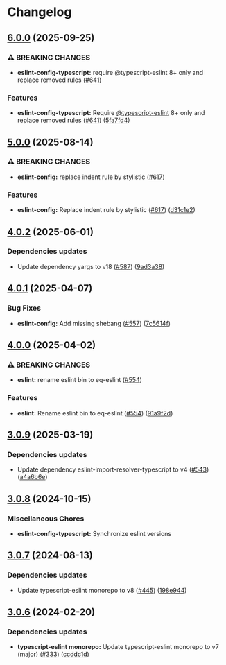 # Changelog

## [6.0.0](https://github.com/kronostechnologies/standards/compare/eslint-config-typescript@v5.0.0...eslint-config-typescript@v6.0.0) (2025-09-25)


### ⚠ BREAKING CHANGES

* **eslint-config-typescript:** require @typescript-eslint 8+ only and replace removed rules ([#641](https://github.com/kronostechnologies/standards/issues/641))

### Features

* **eslint-config-typescript:** Require [@typescript-eslint](https://github.com/typescript-eslint) 8+ only and replace removed rules ([#641](https://github.com/kronostechnologies/standards/issues/641)) ([5fa7fd4](https://github.com/kronostechnologies/standards/commit/5fa7fd4a8b8b26ac0396029dfc0ebe708985580c))

## [5.0.0](https://github.com/kronostechnologies/standards/compare/eslint-config-typescript@v4.0.2...eslint-config-typescript@v5.0.0) (2025-08-14)


### ⚠ BREAKING CHANGES

* **eslint-config:** replace indent rule by stylistic ([#617](https://github.com/kronostechnologies/standards/issues/617))

### Features

* **eslint-config:** Replace indent rule by stylistic ([#617](https://github.com/kronostechnologies/standards/issues/617)) ([d31c1e2](https://github.com/kronostechnologies/standards/commit/d31c1e2af2239a939d061b77aed04911c1643daf))

## [4.0.2](https://github.com/kronostechnologies/standards/compare/eslint-config-typescript@v4.0.1...eslint-config-typescript@v4.0.2) (2025-06-01)


### Dependencies updates

* Update dependency yargs to v18 ([#587](https://github.com/kronostechnologies/standards/issues/587)) ([9ad3a38](https://github.com/kronostechnologies/standards/commit/9ad3a38909970d3774fb7e8a31591c6b8fe2f109))

## [4.0.1](https://github.com/kronostechnologies/standards/compare/eslint-config-typescript@v4.0.0...eslint-config-typescript@v4.0.1) (2025-04-07)


### Bug Fixes

* **eslint-config:** Add missing shebang ([#557](https://github.com/kronostechnologies/standards/issues/557)) ([7c5614f](https://github.com/kronostechnologies/standards/commit/7c5614f8005c566d4356fbfe1a0d4c7da9c4a046))

## [4.0.0](https://github.com/kronostechnologies/standards/compare/eslint-config-typescript@v3.0.9...eslint-config-typescript@v4.0.0) (2025-04-02)


### ⚠ BREAKING CHANGES

* **eslint:** rename eslint bin to eq-eslint ([#554](https://github.com/kronostechnologies/standards/issues/554))

### Features

* **eslint:** Rename eslint bin to eq-eslint ([#554](https://github.com/kronostechnologies/standards/issues/554)) ([91a9f2d](https://github.com/kronostechnologies/standards/commit/91a9f2dc0cc4f0908887bd559fa3a8377dc374f5))

## [3.0.9](https://github.com/kronostechnologies/standards/compare/eslint-config-typescript@v3.0.8...eslint-config-typescript@v3.0.9) (2025-03-19)


### Dependencies updates

* Update dependency eslint-import-resolver-typescript to v4 ([#543](https://github.com/kronostechnologies/standards/issues/543)) ([a4a6b6e](https://github.com/kronostechnologies/standards/commit/a4a6b6e3b19b265e259c19a3bd72944dfe083d1e))

## [3.0.8](https://github.com/kronostechnologies/standards/compare/eslint-config-typescript@v3.0.7...eslint-config-typescript@v3.0.8) (2024-10-15)


### Miscellaneous Chores

* **eslint-config-typescript:** Synchronize eslint versions

## [3.0.7](https://github.com/kronostechnologies/standards/compare/eslint-config-typescript@v3.0.6...eslint-config-typescript@v3.0.7) (2024-08-13)


### Dependencies updates

* Update typescript-eslint monorepo to v8 ([#445](https://github.com/kronostechnologies/standards/issues/445)) ([198e944](https://github.com/kronostechnologies/standards/commit/198e944268168ac797085d5ecc92b97d24800b9b))

## [3.0.6](https://github.com/kronostechnologies/standards/compare/eslint-config-typescript-v3.0.5...eslint-config-typescript@v3.0.6) (2024-02-20)


### Dependencies updates

* **typescript-eslint monorepo:** Update typescript-eslint monorepo to v7 (major) ([#333](https://github.com/kronostechnologies/standards/issues/333)) ([ccddc1d](https://github.com/kronostechnologies/standards/commit/ccddc1d59b9fa44b1290d91b8f48d922df27daa2))
